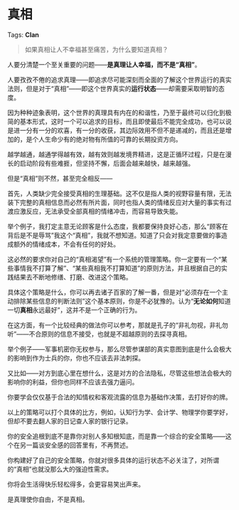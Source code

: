 # 真相

Tags: **Clan**

> 如果真相让人不幸福甚至痛苦，为什么要知道真相？



人要分清楚一个至关重要的问题——**是真理让人幸福，而不是“真相”**。

人要孜孜不倦的追求真理——即追求尽可能深刻而全面的了解这个世界运行的真实法则，但是对于“真相”——即这个世界真实的**运行状态**——却需要采取明智的态度。

因为种种迹象表明，这个世界的真理具有内在的和谐性，乃至于最终可以归化到极简的基本形式，这时一个可以追求的目标，而且即使最后不能完全成功，也可以说是进一分有一分的欢喜，有一分的收获，其边际效用不但不是递减的，而且还是增加的，是个人生命少有的绝对物有所值的可靠的长期投资方向。

越学越通，越通学得越有效，越有效则越发境界精进，这是正循环过程，只是在漫长的启动阶段有些难捱，但坚持不懈，后面会越来越快，越来越强。

但是“真相”则不然，甚至完全相反——

首先，人类缺少完全接受真相的生理基础。这不仅是指人类的视野容量有限，无法装下完整的真相信息而必然有所片面，同时也指人类的情绪反应对大量的事实有过渡应激反应，无法承受全部真相的情绪冲击，而容易导致失能。

举个例子，我打定主意无论顾客是什么态度，我都要保持良好心态，那么“顾客在背后是不是辱骂”我这个“真相”，我就不想知道。知道了只会对我定意要做的事造成额外的情绪成本，不会有任何的好处。

这必然的要求你对自己的“真相渴望”有一个系统的管理策略。你一定要有一个“某些事情我不打算了解”、“某些真相我不打算知道”的原则方法，并且根据自己的实践结果去不断地修缮、打磨、改进这个策略。

具体这个策略是什么，你可以再去诸子百家的了解一番，但是对“必须存在一个主动排除某些信息的判断法则”这个基本原则，你是不必犹豫的。认为“**无论如何**知道一切**真相**永远最好”，这并不是一个正确的行为。

在这方面，有一个比较经典的做法你可以参考，那就是孔子的“非礼勿视，非礼勿听”——不合原则的信息不接受，也就是不超越原则的去探寻真相。

举个例子——军事机密你无权参与，那么尽管参谋部的真实意图到底是什么会极大的影响到作为士兵的你，你也不应该去非法刺探。

又比如——对方到底心里在想什么，这是对方的合法隐私，尽管这些想法会极大的影响你的利益，但你也同样不应该去强力逼问。

你要学会仅仅基于合法的知情权和客观流露的信息为基础作决策，去打好你的牌。

以上的策略可以打个具体的比方，例如，认知行为学、会计学、物理学你要学好，但却不要去翻人家的日记查人家的银行记录。

你的安全追根到底不是靠你对别人多知根知底，而是靠一个综合的安全策略——这个在另一篇谈安全感的回答里有，不再赘述。

你构建好了自己的安全策略，你就对很多具体的运行状态不必关注了，对所谓的“真相”也就没那么大的强迫性需求。

你将会生活得快乐轻松得多，会更容易笑出声来。

是真理使你自由，不是真相。



